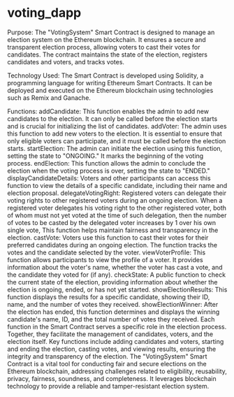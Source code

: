 # voting_dapp
Purpose: The "VotingSystem" Smart Contract is designed to manage an election system on the
Ethereum blockchain. It ensures a secure and transparent election process, allowing voters to
cast their votes for candidates. The contract maintains the state of the election, registers
candidates and voters, and tracks votes.

Technology Used: The Smart Contract is developed using Solidity, a programming language
for writing Ethereum Smart Contracts. It can be deployed and executed on the Ethereum
blockchain using technologies such as Remix and Ganache.

Functions:
addCandidate: This function enables the admin to add new candidates to the election. It can
only be called before the election starts and is crucial for initializing the list of candidates.
addVoter: The admin uses this function to add new voters to the election. It is essential to
ensure that only eligible voters can participate, and it must be called before the election starts.
startElection: The admin can initiate the election using this function, setting the state to
"ONGOING." It marks the beginning of the voting process.
endElection: This function allows the admin to conclude the election when the voting process is
over, setting the state to "ENDED."
displayCandidateDetails: Voters and other participants can access this function to view the
details of a specific candidate, including their name and election proposal.
delegateVotingRight: Registered voters can delegate their voting rights to other registered
voters during an ongoing election. When a registered voter delegates his voting right to the
other registered voter, both of whom must not yet voted at the time of such delegation, then the
number of votes to be casted by the delegated voter increases by 1 over his own single vote,
This function helps maintain fairness and transparency in the election.
castVote: Voters use this function to cast their votes for their preferred candidates during an
ongoing election. The function tracks the votes and the candidate selected by the voter.
viewVoterProfile: This function allows participants to view the profile of a voter. It provides
information about the voter's name, whether the voter has cast a vote, and the candidate they
voted for (if any).
checkState: A public function to check the current state of the election, providing information
about whether the election is ongoing, ended, or has not yet started.
showElectionResults: This function displays the results for a specific candidate, showing their
ID, name, and the number of votes they received.
showElectionWinner: After the election has ended, this function determines and displays the
winning candidate's name, ID, and the total number of votes they received.
Each function in the Smart Contract serves a specific role in the election process. Together, they
facilitate the management of candidates, voters, and the election itself. Key functions include
adding candidates and voters, starting and ending the election, casting votes, and viewing
results, ensuring the integrity and transparency of the election.
The "VotingSystem" Smart Contract is a vital tool for conducting fair and secure elections on the
Ethereum blockchain, addressing challenges related to eligibility, reusability, privacy, fairness,
soundness, and completeness. It leverages blockchain technology to provide a reliable and
tamper-resistant election system.
